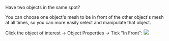 
Have two objects in the same spot?

You can choose one object's mesh to be in front of the other object's mesh at all times, so you can more easily select and manipulate that object.

Click the object of interest -> Object Properties -> Tick "In Front":
![](https://i.imgur.com/Wr5z6Uu.png)
